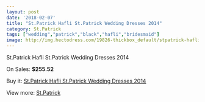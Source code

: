 ```yaml
---
layout: post
date: '2018-02-07'
title: "St.Patrick Hafli St.Patrick Wedding Dresses 2014"
category: St.Patrick
tags: ["wedding","patrick","black","hafli","bridesmaid"]
image: http://img.hectodress.com/19826-thickbox_default/stpatrick-hafli-stpatrick-wedding-dresses-2014.jpg
---
```

St.Patrick Hafli St.Patrick Wedding Dresses 2014

On Sales: **$255.52**
<a href="https://www.hectodress.com/stpatrick/9242-stpatrick-hafli-stpatrick-wedding-dresses-2014.html"><amp-img layout="responsive" width="600" height="600" src="//img.hectodress.com/19826-thickbox_default/stpatrick-hafli-stpatrick-wedding-dresses-2014.jpg" alt="St.Patrick Hafli St.Patrick Wedding Dresses 2014 0" /></a>
<a href="https://www.hectodress.com/stpatrick/9242-stpatrick-hafli-stpatrick-wedding-dresses-2014.html"><amp-img layout="responsive" width="600" height="600" src="//img.hectodress.com/19828-thickbox_default/stpatrick-hafli-stpatrick-wedding-dresses-2014.jpg" alt="St.Patrick Hafli St.Patrick Wedding Dresses 2014 1" /></a>
<a href="https://www.hectodress.com/stpatrick/9242-stpatrick-hafli-stpatrick-wedding-dresses-2014.html"><amp-img layout="responsive" width="600" height="600" src="//img.hectodress.com/19827-thickbox_default/stpatrick-hafli-stpatrick-wedding-dresses-2014.jpg" alt="St.Patrick Hafli St.Patrick Wedding Dresses 2014 2" /></a>

Buy it: [St.Patrick Hafli St.Patrick Wedding Dresses 2014](https://www.hectodress.com/stpatrick/9242-stpatrick-hafli-stpatrick-wedding-dresses-2014.html "St.Patrick Hafli St.Patrick Wedding Dresses 2014")

View more: [St.Patrick](https://www.hectodress.com/153-stpatrick "St.Patrick")